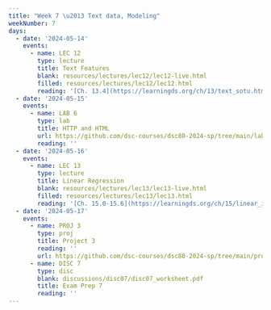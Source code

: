 ```yaml
---
title: "Week 7 \u2013 Text data, Modeling"
weekNumber: 7
days:
  - date: '2024-05-14'
    events:
      - name: LEC 12
        type: lecture
        title: Text Features
        blank: resources/lectures/lec12/lec12-live.html
        filled: resources/lectures/lec12/lec12.html
        reading: '[Ch. 13.4](https://learningds.org/ch/13/text_sotu.html)'
  - date: '2024-05-15'
    events:
      - name: LAB 6
        type: lab
        title: HTTP and HTML
        url: https://github.com/dsc-courses/dsc80-2024-sp/tree/main/labs/lab06
        reading: ''
  - date: '2024-05-16'
    events:
      - name: LEC 13
        type: lecture
        title: Linear Regression
        blank: resources/lectures/lec13/lec13-live.html
        filled: resources/lectures/lec13/lec13.html
        reading: '[Ch. 15.0-15.6](https://learningds.org/ch/15/linear_intro.html)'
  - date: '2024-05-17'
    events:
      - name: PROJ 3
        type: proj
        title: Project 3
        reading: ''
        url: https://github.com/dsc-courses/dsc80-2024-sp/tree/main/projects/03-language_models
      - name: DISC 7
        type: disc
        blank: discussions/disc07/disc07_worksheet.pdf
        title: Exam Prep 7
        reading: ''
---
```

